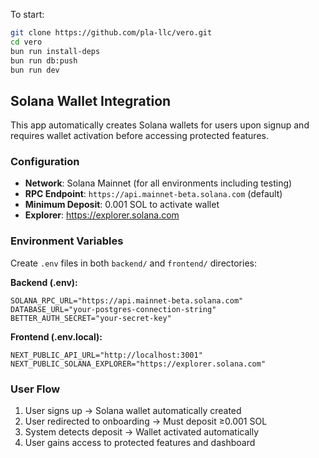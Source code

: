 To start:

```bash
git clone https://github.com/pla-llc/vero.git
cd vero
bun run install-deps
bun run db:push
bun run dev
```

## Solana Wallet Integration

This app automatically creates Solana wallets for users upon signup and requires wallet activation before accessing protected features.

### Configuration

- **Network**: Solana Mainnet (for all environments including testing)
- **RPC Endpoint**: `https://api.mainnet-beta.solana.com` (default)
- **Minimum Deposit**: 0.001 SOL to activate wallet
- **Explorer**: https://explorer.solana.com

### Environment Variables

Create `.env` files in both `backend/` and `frontend/` directories:

**Backend (.env):**
```env
SOLANA_RPC_URL="https://api.mainnet-beta.solana.com"
DATABASE_URL="your-postgres-connection-string"
BETTER_AUTH_SECRET="your-secret-key"
```

**Frontend (.env.local):**
```env
NEXT_PUBLIC_API_URL="http://localhost:3001"
NEXT_PUBLIC_SOLANA_EXPLORER="https://explorer.solana.com"
```

### User Flow

1. User signs up → Solana wallet automatically created
2. User redirected to onboarding → Must deposit ≥0.001 SOL
3. System detects deposit → Wallet activated automatically
4. User gains access to protected features and dashboard
